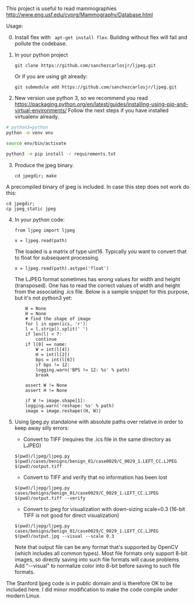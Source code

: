 This project is useful to read mammographies http://www.eng.usf.edu/cvprg/Mammography/Database.html

Usage:

0. Install flex with
``` apt-get install flex```.
Building without flex will fail and pollute the codebase.

1. In your python project
	```
	git clone https://github.com/sanchezcarlosjr/ljpeg.git

	```
	Or if you are using git already:
	```
	git submodule add https://github.com/sanchezcarlosjr/ljpeg.git

	```
2. New version use python 3, so we recommend you read https://packaging.python.org/en/latest/guides/installing-using-pip-and-virtual-environments/
Follow the next steps if you have installed virtualenv already. 

```bash
# python3=python
python -m venv env
```

```bash
source env/bin/activate
```

```bash
python3 -m pip install -r requirements.txt
```

3. Produce the jpeg binary.
	```
	cd jpegdir; make
	```

A precompiled binary of jpeg is included.  In case this step does not
work do this:

```
cd jpegdir;
cp jpeg_static jpeg
```


4. In your python code:
	```
	from ljpeg import ljpeg

	x = ljpeg.read(path)
	```

	The loaded is a matrix of type uint16.  Typically you want to convert that
	to float for subsequent processing.
	```
	x = ljpeg.read(path).astype('float')
	```

	The LJPEG format sometimes has wrong values for width and height (transposed).
	One has to read the correct values of width and height from the associating .ics file.
	Below is a sample snippet for this purpose, but it's not python3 yet:
	```
	    W = None
	    H = None
	    # find the shape of image
	    for l in open(ics, 'r'):
		l = l.strip().split(' ')
		if len(l) < 7:
		    continue
		if l[0] == name:
		    W = int(l[4])
		    H = int(l[2])
		    bps = int(l[6])
		    if bps != 12:
			logging.warn('BPS != 12: %s' % path)
		    break

	    assert W != None
	    assert H != None

	    if W != image.shape[1]:
		logging.warn('reshape: %s' % path)
		image = image.reshape((H, W))
	```

5. Using ljpeg.py standalone with absolute paths over relative in order to keep away silly errors:

	- Convert to TIFF (requires the .ics file in the same directory as LJPEG)
	```
	$(pwd)/ljpeg/ljpeg.py $(pwd)/cases/benigns/benign_01/case0029/C_0029_1.LEFT_CC.LJPEG $(pwd)/output.tiff
	```
	- Convert to TIFF and verify that no information has been lost
	```
	$(pwd)/ljepg/ljpeg.py cases/benigns/benign_01/case0029/C_0029_1.LEFT_CC.LJPEG $(pwd)/output.tiff --verify
	```
	- Convert to jpeg for visualization with down-sizing scale=0.3 (16-bit TIFF is not good for direct visualization)
	```
	$(pwd)/ljepg/ljpeg.py cases/benigns/benign_01/case0029/C_0029_1.LEFT_CC.LJPEG $(pwd)/output.jpg --visual --scale 0.3
	```
	Note that output file can be any format that's supported by OpenCV (which includes all common types).  Most file formats only support 8-bit images, so directly saving into such file formats will cause problems.  Add "--visual" to normalize color into 8-bit before saving to such file formats.

The Stanford ljpeg code is in public domain and is therefore OK to be
included here.  I did minor modification to make the code compile under
modern Linux.
